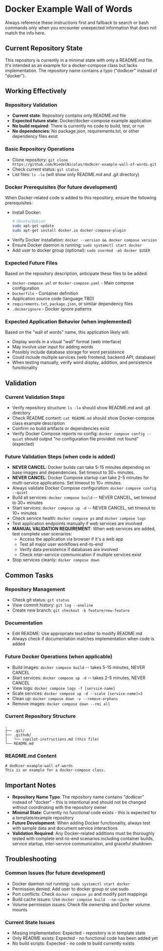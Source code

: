 # Docker Example Wall of Words

Always reference these instructions first and fallback to search or bash commands only when you encounter unexpected information that does not match the info here.

## Current Repository State

This repository is currently in a minimal state with only a README.md file. It's intended as an example for a docker-compose class but lacks implementation. The repository name contains a typo ("dodkcer" instead of "docker").

## Working Effectively

### Repository Validation
- **Current state**: Repository contains only README.md file
- **Expected future state**: Docker/docker-compose example application
- **No build required**: There is currently no code to build, test, or run
- **No dependencies**: No package.json, requirements.txt, or other dependency files exist

### Basic Repository Operations
- Clone repository: `git clone https://github.com/RiedelNicolas/dodkcer-example-wall-of-words.git`
- Check current status: `git status`
- List files: `ls -la` (will show only README.md and .git directory)

### Docker Prerequisites (for future development)
When Docker-related code is added to this repository, ensure the following prerequisites:

- Install Docker: 
  ```bash
  # Ubuntu/Debian
  sudo apt-get update
  sudo apt-get install docker.io docker-compose-plugin
  ```
- Verify Docker installation: `docker --version && docker compose version`
- Ensure Docker daemon is running: `sudo systemctl start docker`
- Add user to docker group (optional): `sudo usermod -aG docker $USER`

### Expected Future Files
Based on the repository description, anticipate these files to be added:
- `docker-compose.yml` or `docker-compose.yaml` - Main compose configuration
- `Dockerfile` - Container definition
- Application source code (language TBD)
- `requirements.txt`, `package.json`, or similar dependency files
- `.dockerignore` - Docker ignore patterns

### Expected Application Behavior (when implemented)
Based on the "wall of words" name, this application likely will:
- Display words in a visual "wall" format (web interface)
- May involve user input for adding words
- Possibly include database storage for word persistence
- Could include multiple services (web frontend, backend API, database)
- When testing manually, verify word display, addition, and persistence functionality

## Validation

### Current Validation Steps
- Verify repository structure: `ls -la` should show README.md and .git directory
- Check README content: `cat README.md` should show Docker-compose class example description
- Confirm no build artifacts or dependencies exist
- Verify Docker Compose reports no config: `docker compose config --quiet` should output "no configuration file provided: not found" (expected)

### Future Validation Steps (when code is added)
- **NEVER CANCEL**: Docker builds can take 5-15 minutes depending on base images and dependencies. Set timeout to 30+ minutes.
- **NEVER CANCEL**: Docker Compose startup can take 2-5 minutes for multi-service applications. Set timeout to 10+ minutes.
- Always validate Docker Compose configuration: `docker compose config --quiet`
- Build all services: `docker compose build` -- NEVER CANCEL, set timeout to 30+ minutes
- Start services: `docker compose up -d` -- NEVER CANCEL, set timeout to 10+ minutes
- Check service health: `docker compose ps` and `docker compose logs`
- Test application endpoints manually if web services are involved
- **MANUAL VALIDATION REQUIREMENT**: When web services are added, test complete user scenarios:
  - Access the application via browser if it's a web app
  - Test all major user workflows end-to-end
  - Verify data persistence if databases are involved
  - Check inter-service communication if multiple services exist
- Stop services cleanly: `docker compose down`

## Common Tasks

### Repository Management
- Check git status: `git status`
- View commit history: `git log --oneline`
- Create new branch: `git checkout -b feature/new-feature`

### Documentation
- Edit README: Use appropriate text editor to modify README.md
- Always check if documentation matches implementation when code is added

### Future Docker Operations (when applicable)
- Build images: `docker compose build` -- takes 5-15 minutes, NEVER CANCEL
- Start services: `docker compose up -d` -- takes 2-5 minutes, NEVER CANCEL  
- View logs: `docker compose logs -f [service-name]`
- Scale services: `docker compose up -d --scale [service-name]=3`
- Clean up: `docker compose down -v --remove-orphans`
- Remove images: `docker compose down --rmi all`

### Current Repository Structure
```
.
├── .git/
├── .github/
│   └── copilot-instructions.md (this file)
└── README.md
```

### README.md Content
```
# dodkcer-example-wall-of-words
This is an example for a docker-compose class.
```

## Important Notes

- **Repository Name Typo**: The repository name contains "dodkcer" instead of "docker" - this is intentional and should not be changed without coordinating with the repository owner
- **Minimal State**: Currently no functional code exists - this is expected for a template/example repository
- **Future Development**: When adding Docker functionality, always test with sample data and document service interactions
- **Validation Required**: Any Docker-related additions must be thoroughly tested with complete end-to-end scenarios including container builds, service startup, inter-service communication, and graceful shutdown

## Troubleshooting

### Common Issues (for future development)
- Docker daemon not running: `sudo systemctl start docker`
- Permission denied: Add user to docker group or use sudo
- Port conflicts: Check `docker compose ps` and modify port mappings
- Build cache issues: Use `docker compose build --no-cache`
- Volume permission issues: Check file ownership and Docker volume mounts

### Current State Issues
- Missing implementation: Expected - repository is in template state
- Only README exists: Expected - no functional code has been added yet
- No build scripts: Expected - no code to build currently exists